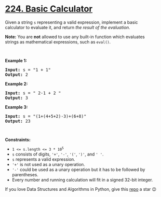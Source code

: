 # [224. Basic Calculator][title]

<p>Given a string <code>s</code> representing a valid expression, implement a basic calculator to evaluate it, and return <em>the result of the evaluation</em>.</p>
<p><strong>Note:</strong> You are <strong>not</strong> allowed to use any built-in function which evaluates strings as mathematical expressions, such as <code>eval()</code>.</p>
<p> </p>
<p><strong>Example 1:</strong></p>
<pre><strong>Input:</strong> s = "1 + 1"
<strong>Output:</strong> 2
</pre>
<p><strong>Example 2:</strong></p>
<pre><strong>Input:</strong> s = " 2-1 + 2 "
<strong>Output:</strong> 3
</pre>
<p><strong>Example 3:</strong></p>
<pre><strong>Input:</strong> s = "(1+(4+5+2)-3)+(6+8)"
<strong>Output:</strong> 23
</pre>
<p> </p>
<p><strong>Constraints:</strong></p>
<ul>
<li><code>1 &lt;= s.length &lt;= 3 * 10<sup>5</sup></code></li>
<li><code>s</code> consists of digits, <code>'+'</code>, <code>'-'</code>, <code>'('</code>, <code>')'</code>, and <code>' '</code>.</li>
<li><code>s</code> represents a valid expression.</li>
<li><code>'+'</code> is not used as a unary operation.</li>
<li><code>'-'</code> could be used as a unary operation but it has to be followed by parentheses.</li>
<li>Every number and running calculation will fit in a signed 32-bit integer.</li>
</ul>


If you love Data Structures and Algorithms in Python, give this [repo][me] a star :wink:

[title]: https://leetcode.com/problems/basic-calculator
[me]: https://github.com/bumblebee211196/awesome-python-leetcode